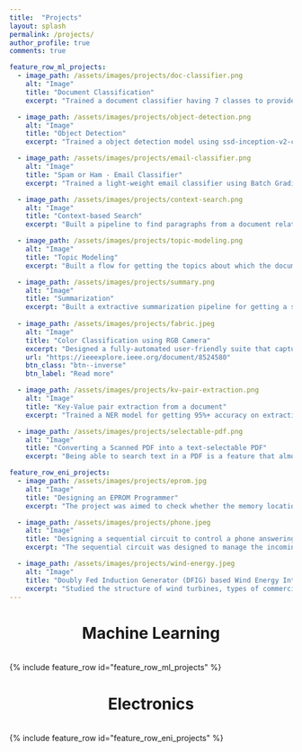 ```yaml
---
title:  "Projects"
layout: splash
permalink: /projects/
author_profile: true
comments: true

feature_row_ml_projects:
  - image_path: /assets/images/projects/doc-classifier.png
    alt: "Image"
    title: "Document Classification"
    excerpt: "Trained a document classifier having 7 classes to provide 99.99% accuracy on the test data set."

  - image_path: /assets/images/projects/object-detection.png
    alt: "Image"
    title: "Object Detection"
    excerpt: "Trained a object detection model using ssd-inception-v2-coco and faster-rcnn-resnet50-coco to identify different elements of a document."

  - image_path: /assets/images/projects/email-classifier.png
    alt: "Image"
    title: "Spam or Ham - Email Classifier"
    excerpt: "Trained a light-weight email classifier using Batch Gradient Descent for regularized Logistic Regression."

  - image_path: /assets/images/projects/context-search.png
    alt: "Image"
    title: "Context-based Search"
    excerpt: "Built a pipeline to find paragraphs from a document related to a user query using the BERT and GloVe embeddings after accounting for the trade-off between time and accuracy of these models."

  - image_path: /assets/images/projects/topic-modeling.png
    alt: "Image"
    title: "Topic Modeling"
    excerpt: "Built a flow for getting the topics about which the document speaks. This has helped the business folks in clustering documents by topics."

  - image_path: /assets/images/projects/summary.png
    alt: "Image"
    title: "Summarization"
    excerpt: "Built a extractive summarization pipeline for getting a summary of a document in a few sentences."
    
  - image_path: /assets/images/projects/fabric.jpeg
    alt: "Image"
    title: "Color Classification using RGB Camera"
    excerpt: "Designed a fully-automated user-friendly suite that captures an image using a RGB camera and after accounting for color temperature and lighting conditions classifies the input fabric based on its color. (Paper presented in an IEEE Conference)"
    url: "https://ieeexplore.ieee.org/document/8524580"
    btn_class: "btn--inverse"
    btn_label: "Read more"

  - image_path: /assets/images/projects/kv-pair-extraction.png
    alt: "Image"
    title: "Key-Value pair extraction from a document"
    excerpt: "Trained a NER model for getting 95%+ accuracy on extracting key-value pairs from a document."

  - image_path: /assets/images/projects/selectable-pdf.png
    alt: "Image"
    title: "Converting a Scanned PDF into a text-selectable PDF"
    excerpt: "Being able to search text in a PDF is a feature that almost everyone uses on a daily-basis in any industry. Converted scanned images / PDFs into a text-selectable PDFs by adding a searchable layer on top of the input documents."

feature_row_eni_projects:
  - image_path: /assets/images/projects/eprom.jpg
    alt: "Image"
    title: "Designing an EPROM Programmer"
    excerpt: "The project was aimed to check whether the memory locations of an EPROM are empty, and if found empty, store the data entered by the user using the hex keypad at a specific memory location."

  - image_path: /assets/images/projects/phone.jpeg
    alt: "Image"
    title: "Designing a sequential circuit to control a phone answering machine"
    excerpt: "The sequential circuit was designed to manage the incoming calls on a phone using the Moore Model."

  - image_path: /assets/images/projects/wind-energy.jpeg
    alt: "Image"
    title: "Doubly Fed Induction Generator (DFIG) based Wind Energy Integrated Power System"
    excerpt: "Studied the structure of wind turbines, types of commercial wind turbines, mathematical model for doubly fed induction generator wind energy conversion systems and performed the load flow analysis and initialization."    
---
```

<center><h1 id="Machine_Learning"> Machine Learning </h1></center>
<br>
{% include feature_row id="feature_row_ml_projects" %}

<center><h1 id="Electronics"> Electronics </h1></center>
<br>
{% include feature_row id="feature_row_eni_projects" %}
